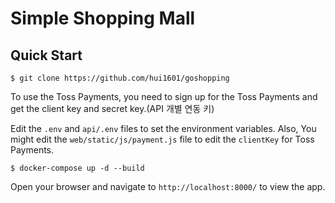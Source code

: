 # Simple Shopping Mall
## Quick Start
```shell
$ git clone https://github.com/hui1601/goshopping
```
To use the Toss Payments, you need to sign up for the Toss Payments and get the client key and secret key.(API 개별 연동 키)

Edit the `.env` and `api/.env` files to set the environment variables.
Also, You might edit the `web/static/js/payment.js` file to edit the `clientKey` for Toss Payments.
```shell
$ docker-compose up -d --build
```
Open your browser and navigate to `http://localhost:8000/` to view the app.
